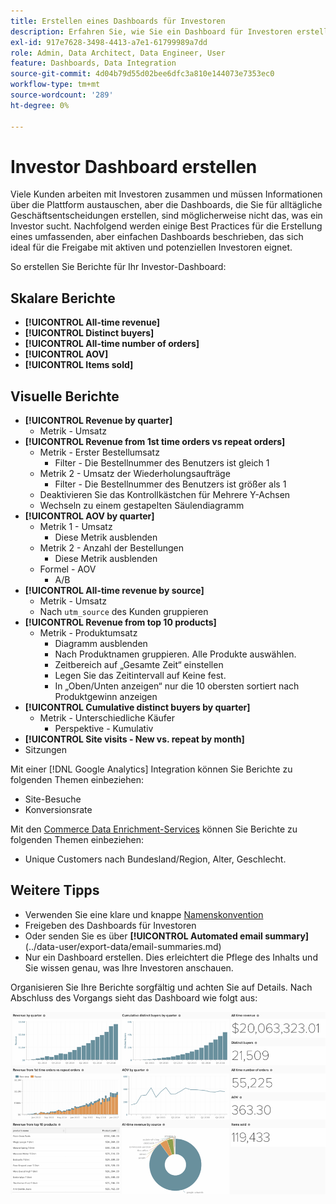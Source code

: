 ```yaml
---
title: Erstellen eines Dashboards für Investoren
description: Erfahren Sie, wie Sie ein Dashboard für Investoren erstellen.
exl-id: 917e7628-3498-4413-a7e1-61799989a7dd
role: Admin, Data Architect, Data Engineer, User
feature: Dashboards, Data Integration
source-git-commit: 4d04b79d55d02bee6dfc3a810e144073e7353ec0
workflow-type: tm+mt
source-wordcount: '289'
ht-degree: 0%

---
```


# Investor Dashboard erstellen

Viele Kunden arbeiten mit Investoren zusammen und müssen Informationen über die Plattform austauschen, aber die Dashboards, die Sie für alltägliche Geschäftsentscheidungen erstellen, sind möglicherweise nicht das, was ein Investor sucht. Nachfolgend werden einige Best Practices für die Erstellung eines umfassenden, aber einfachen Dashboards beschrieben, das sich ideal für die Freigabe mit aktiven und potenziellen Investoren eignet.

So erstellen Sie Berichte für Ihr Investor-Dashboard:

## Skalare Berichte

* **[!UICONTROL All-time revenue]**
* **[!UICONTROL Distinct buyers]**
* **[!UICONTROL All-time number of orders]**
* **[!UICONTROL AOV]**
* **[!UICONTROL Items sold]**

## Visuelle Berichte

* **[!UICONTROL Revenue by quarter]**
   * Metrik - Umsatz
* **[!UICONTROL Revenue from 1st time orders vs repeat orders]**
   * Metrik - Erster Bestellumsatz
      * Filter - Die Bestellnummer des Benutzers ist gleich 1
   * Metrik 2 - Umsatz der Wiederholungsaufträge
      * Filter - Die Bestellnummer des Benutzers ist größer als 1
   * Deaktivieren Sie das Kontrollkästchen für Mehrere Y-Achsen
   * Wechseln zu einem gestapelten Säulendiagramm
* **[!UICONTROL AOV by quarter]**
   * Metrik 1 - Umsatz
      * Diese Metrik ausblenden
   * Metrik 2 - Anzahl der Bestellungen
      * Diese Metrik ausblenden
   * Formel - AOV
      * A/B
* **[!UICONTROL All-time revenue by source]**
   * Metrik - Umsatz
   * Nach `utm_source` des Kunden gruppieren
* **[!UICONTROL Revenue from top 10 products]**
   * Metrik - Produktumsatz
      * Diagramm ausblenden
      * Nach Produktnamen gruppieren. Alle Produkte auswählen.
      * Zeitbereich auf „Gesamte Zeit“ einstellen
      * Legen Sie das Zeitintervall auf Keine fest.
      * In „Oben/Unten anzeigen“ nur die 10 obersten sortiert nach Produktgewinn anzeigen
* **[!UICONTROL Cumulative distinct buyers by quarter]**
   * Metrik - Unterschiedliche Käufer
      * Perspektive - Kumulativ
* **[!UICONTROL Site visits - New vs. repeat by month]**
* Sitzungen

Mit einer [!DNL Google Analytics] Integration können Sie Berichte zu folgenden Themen einbeziehen:

* Site-Besuche
* Konversionsrate

Mit den [Commerce Data Enrichment-Services](https://business.adobe.com/de/products/magento/magento-commerce.html) können Sie Berichte zu folgenden Themen einbeziehen:

* Unique Customers nach Bundesland/Region, Alter, Geschlecht.

## Weitere Tipps

* Verwenden Sie eine klare und knappe [Namenskonvention](../best-practices/naming-elements.md)
* Freigeben des Dashboards für Investoren
* Oder senden Sie es über **[!UICONTROL Automated email summary]**(../data-user/export-data/email-summaries.md)
* Nur ein Dashboard erstellen. Dies erleichtert die Pflege des Inhalts und Sie wissen genau, was Ihre Investoren anschauen.

Organisieren Sie Ihre Berichte sorgfältig und achten Sie auf Details. Nach Abschluss des Vorgangs sieht das Dashboard wie folgt aus:

![Build Investor Dashboard](../../mbi/assets/investor-dboard-example.png)
